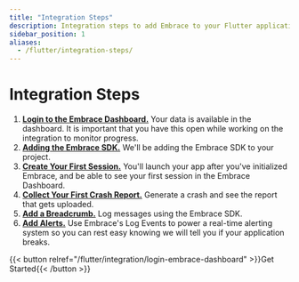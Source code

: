 ```yaml
---
title: "Integration Steps"
description: Integration steps to add Embrace to your Flutter application
sidebar_position: 1
aliases:
  - /flutter/integration-steps/
---
```


# Integration Steps

1. [**Login to the Embrace Dashboard.**](/flutter/integration/login-embrace-dashboard) Your data is available in the dashboard. It is important that you have this open while working on the integration to monitor progress.
1. [**Adding the Embrace SDK.**](/flutter/integration/add-embrace-sdk) We'll be adding the Embrace SDK to your project.
1. [**Create Your First Session.**](/flutter/integration/session-reporting) You'll launch your app after you've
   initialized Embrace, and be able to see your first session in the Embrace
   Dashboard.
1. [**Collect Your First Crash Report.**](/flutter/integration/crash-reporting) Generate a crash and see the report that
   gets uploaded.
1. [**Add a Breadcrumb.**](/flutter/integration/breadcrumbs) Log messages using the Embrace SDK.
1. [**Add Alerts.**](/flutter/integration/log-message-api) Use Embrace's Log Events to power a real-time alerting system so you can rest easy knowing we will tell you if your application breaks.

{{< button relref="/flutter/integration/login-embrace-dashboard" >}}Get Started{{< /button >}}
